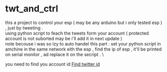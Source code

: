 # twt_and_ctrl

 this a project to control your esp ( may be any arduino but i only tested esp ) , just by tweeting .\
 using python script to feach the tweets form your account ( protected account is not suborted  may be i'll add it in next update ) \
 note becouse i was so lzy to auto handel this part : set your python script in amchine in the same network eith the esp , find the ip of esp , it'll be printed on serial monitor , ad replace it on the secript . \
 
 you need to find you account id  [Find twitter id](https://tweeterid.com/) 
 

